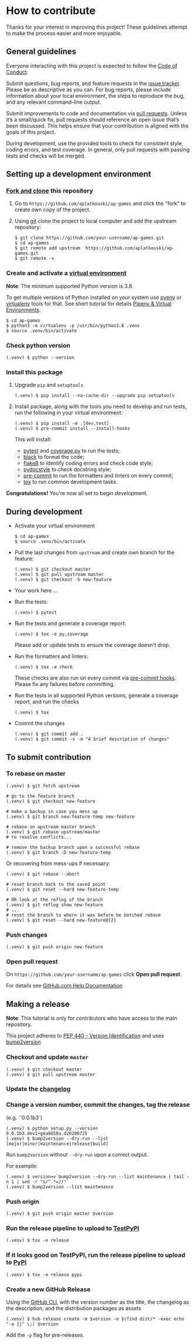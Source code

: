 # How to contribute

Thanks for your interest in improving this project!
These guidelines attempt to make the process easier and more enjoyable.

## General guidelines

Everyone interacting with this project is expected to follow the
[Code of Conduct][code of conduct].

Submit questions, bug reports, and feature requests in the [issue tracker][].
Please be as descriptive as you can. For bug reports, please include
information about your local environment, the steps to reproduce the bug,
and any relevant command-line output.

Submit improvements to code and documentation via [pull requests][].
Unless it’s a small/quick fix, pull requests should reference an open issue
that’s been discussed. This helps ensure that your contribution is aligned
with the goals of this project.

During development, use the provided tools to check for consistent style,
coding errors, and test coverage. In general, only pull requests with passing
tests and checks will be merged.

## Setting up a development environment

### [Fork and clone][github docs fork-a-repo] this repository
  1. Go to ``https://github.com/aplatkouski/ap-games`` and click the "fork"
     to create own copy of the project.

  2. Using [git][] clone the project to local computer and add the upstream
     repository:
     ```shell script
     $ git clone https://github.com/your-username/ap-games.git
     $ cd ap-games
     $ git remote add upstream  https://github.com/aplatkouski/ap-games.git
     $ git remote -v
     ```

### Create and activate a [virtual environment]

**Note**: The minimum supported Python version is 3.8.

To get multiple versions of Python installed on your system use [pyenv][]
or [virtualenv][] tools for that. See short tutorial for details
[Pipenv & Virtual Environments][pipenv & virtual environments].

```shell script
$ cd ap-games
$ python3 -m virtualenv -p /usr/bin/python3.8 .venv
$ source .venv/bin/activate
```

### Check python version
```shell script
(.venv) $ python --version
```

### Install this package
  1. Upgrade ``pip`` and ``setuptools``
     ```shell script
     (.venv) $ pip install --no-cache-dir --upgrade pip setuptools
     ```

  2. Install package, along with the tools you need to develop and run
     tests, run the following in your virtual environment:
     ```shell script
     (.venv) $ pip install -e .[dev,test]
     (.venv) $ pre-commit install --install-hooks
     ```

     This will install:
       - [pytest][] and [coverage.py][] to run the tests;
       - [black][] to format the code;
       - [flake8][] to identify coding errors and check code style;
       - [pydocstyle][] to check docstring style;
       - [pre-commit][] to run the formatters and linters on every commit;
       - [tox][] to run common development tasks.

**Congratulations!** You're now all set to begin development.

## During development

  - Activate your virtual environment
    ```shell script
    $ cd ap-games
    $ source .venv/bin/activate
    ```

  - Pull the last changes from ``upstream`` and create own
    branch for the feature:
    ```shell script
    (.venv) $ git checkout master
    (.venv) $ git pull upstream master
    (.venv) $ git checkout -b new-feature
    ```

  - Your work here ...

  - Run the tests:
    ```shell script
    (.venv) $ pytest
    ```

  - Run the tests and generate a coverage report:
    ```shell script
    (.venv) $ tox -e py,coverage
    ```

    Please add or update tests to ensure the coverage doesn't drop.

  - Run the formatters and linters:
    ```shell script
    (.venv) $ tox -e check
    ```

    These checks are also run on every commit via [pre-commit hooks][].
    Please fix any failures before committing.

  - Run the tests in all supported Python versions, generate a coverage
    report, and run the checks
    ```shell script
    (.venv) $ tox
    ```

  - Commit the changes
    ```shell script
    (.venv) $ git commit add .
    (.venv) $ git commit -s -m "A brief description of changes"
    ```

## To submit contribution

### To rebase on master
```shell script
(.venv) $ git fetch upstream

# go to the feature branch
(.venv) $ git checkout new-feature

# make a backup in case you mess up
(.venv) $ git branch new-feature-temp new-feature

# rebase on upstream master branch
(.venv) $ git rebase upstream/master
# to resolve conflicts...

# remove the backup branch upon a successful rebase
(.venv) $ git branch -D new-feature-temp
```

Or recovering from mess-ups if necessary:
```shell script
(.venv) $ git rebase --abort

# reset branch back to the saved point
(.venv) $ git reset --hard new-feature-temp

# OR look at the reflog of the branch
(.venv) $ git reflog show new-feature
# ...
# reset the branch to where it was before he botched rebase
(.venv) $ git reset --hard new-feature@{2}
```

### Push changes

```shell script
(.venv) $ git push origin new-feature
```

### Open pull request

On ``https://github.com/your-username/ap-games`` click
**Open pull request**.

For details see [GitHub.com Help Documentation][github.com help documentation]

## Making a release

**Note**: This tutorial is only for contributors who have access to the main
repository.

This project adheres to [PEP 440 - Version Identification][pep 440] and uses
[bump2version][]

### Checkout and update `master`

```shell script
(.venv) $ git checkout master
(.venv) $ git pull upstream master
```

### Update the [changelog]

### Change a version number, commit the changes, tag the release
(e.g. ``0.0.1b3`)
```shell script
(.venv) $ python setup.py --version
0.0.1b3.dev1+gea9858a.d20200725
(.venv) $ bump2version --dry-run --list [major|minor|maintenance|release|build]
```
Run ``bump2version`` without ``--dry-run`` upon a correct output.

For example:
```shell script
(.venv) $ version=v`bump2version --dry-run --list maintenance | tail -n 1 | sed -r "s/^.*=//"`
(.venv) $ bump2version --list maintenance
```

### Push origin
```shell script
(.venv) $ git push origin master $version
```

### Run the release pipeline to upload to [TestPyPI][testpypi]
```shell script
(.venv) $ tox -e release
```

### If it looks good on TestPyPI, run the release pipeline to upload to [PyPI][pypi]

```shell script
(.venv) $ tox -e release pypi
```

### Create a new GitHub Release

Using the [GitHub CLI][github cli], with the version number as the title,
the changelog as the description, and the
 distribution packages
as assets

```shell script
(.venv) $ hub release create -m $version -e $(find dist/* -exec echo "-a {}" \;) $version
```

Add the ``-p`` flag for pre-releases.


[code of conduct]: https://github.com/aplatkouski/ap-games/blob/master/CODE_OF_CONDUCT.md
[issue tracker]: https://github.com/aplatkouski/ap-games/issues
[pull requests]: https://github.com/aplatkouski/ap-games/pulls
[github docs fork-a-repo]: https://docs.github.com/en/github/getting-started-with-github/fork-a-repo
[git]: https://git-scm.com/
[pyenv]: https://github.com/pyenv/pyenv
[virtualenv]: https://virtualenv.pypa.io/en/latest/
[pipenv & virtual environments]: https://docs.python-guide.org/dev/virtualenvs/
[virtual environment]: https://docs.python.org/3/library/venv.html
[pre-commit hooks]: ./.pre-commit-config.yaml
[pep 440]: https://www.python.org/dev/peps/pep-0440/
[github.com help documentation]: https://docs.github.com/en/github/collaborating-with-issues-and-pull-requests
[pytest]: https://docs.pytest.org/en/latest/
[coverage.py]: https://coverage.readthedocs.io/en/latest/
[black]: https://black.readthedocs.io/en/stable/
[flake8]: http://flake8.pycqa.org/en/latest/
[pydocstyle]: http://www.pydocstyle.org/en/latest/
[pre-commit]: https://pre-commit.com/
[tox]: https://tox.readthedocs.io/en/latest/
[changelog]: ./CHANGELOG.md
[testpypi]: https://test.pypi.org/project/ap-games/
[pypi]: https://pypi.org/project/ap-games/
[bump2version]: https://github.com/c4urself/bump2version
[github cli]: https://hub.github.com/
